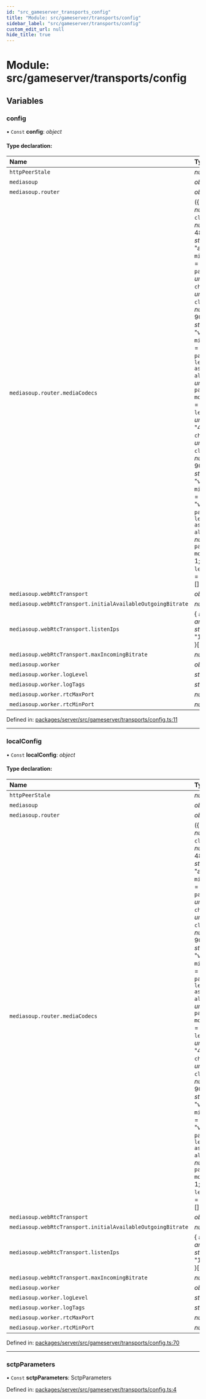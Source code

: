 ```yaml
---
id: "src_gameserver_transports_config"
title: "Module: src/gameserver/transports/config"
sidebar_label: "src/gameserver/transports/config"
custom_edit_url: null
hide_title: true
---
```


# Module: src/gameserver/transports/config

## Variables

### config

• `Const` **config**: *object*

#### Type declaration:

Name | Type |
:------ | :------ |
`httpPeerStale` | *number* |
`mediasoup` | *object* |
`mediasoup.router` | *object* |
`mediasoup.router.mediaCodecs` | ({ `channels`: *number* = 2; `clockRate`: *number* = 48000; `kind`: *string* = "audio"; `mimeType`: *string* = "audio/opus"; `parameters`: *undefined*  } \| { `channels`: *undefined* = 2; `clockRate`: *number* = 90000; `kind`: *string* = "video"; `mimeType`: *string* = "video/VP8"; `parameters`: { `level-asymmetry-allowed`: *undefined* = 1; `packetization-mode`: *undefined* = 1; `profile-level-id`: *undefined* = "4d0032" }  } \| { `channels`: *undefined* = 2; `clockRate`: *number* = 90000; `kind`: *string* = "video"; `mimeType`: *string* = "video/h264"; `parameters`: { `level-asymmetry-allowed`: *number* = 1; `packetization-mode`: *number* = 1; `profile-level-id`: *string* = "4d0032" }  })[] |
`mediasoup.webRtcTransport` | *object* |
`mediasoup.webRtcTransport.initialAvailableOutgoingBitrate` | *number* |
`mediasoup.webRtcTransport.listenIps` | { `announcedIp`: *any* = null; `ip`: *string* = "192.168.0.81" }[] |
`mediasoup.webRtcTransport.maxIncomingBitrate` | *number* |
`mediasoup.worker` | *object* |
`mediasoup.worker.logLevel` | *string* |
`mediasoup.worker.logTags` | *string*[] |
`mediasoup.worker.rtcMaxPort` | *number* |
`mediasoup.worker.rtcMinPort` | *number* |

Defined in: [packages/server/src/gameserver/transports/config.ts:11](https://github.com/xr3ngine/xr3ngine/blob/7650c2bea/packages/server/src/gameserver/transports/config.ts#L11)

___

### localConfig

• `Const` **localConfig**: *object*

#### Type declaration:

Name | Type |
:------ | :------ |
`httpPeerStale` | *number* |
`mediasoup` | *object* |
`mediasoup.router` | *object* |
`mediasoup.router.mediaCodecs` | ({ `channels`: *number* = 2; `clockRate`: *number* = 48000; `kind`: *string* = "audio"; `mimeType`: *string* = "audio/opus"; `parameters`: *undefined*  } \| { `channels`: *undefined* = 2; `clockRate`: *number* = 90000; `kind`: *string* = "video"; `mimeType`: *string* = "video/VP8"; `parameters`: { `level-asymmetry-allowed`: *undefined* = 1; `packetization-mode`: *undefined* = 1; `profile-level-id`: *undefined* = "4d0032" }  } \| { `channels`: *undefined* = 2; `clockRate`: *number* = 90000; `kind`: *string* = "video"; `mimeType`: *string* = "video/h264"; `parameters`: { `level-asymmetry-allowed`: *number* = 1; `packetization-mode`: *number* = 1; `profile-level-id`: *string* = "4d0032" }  })[] |
`mediasoup.webRtcTransport` | *object* |
`mediasoup.webRtcTransport.initialAvailableOutgoingBitrate` | *number* |
`mediasoup.webRtcTransport.listenIps` | { `announcedIp`: *any* = null; `ip`: *string* = "192.168.0.81" }[] |
`mediasoup.webRtcTransport.maxIncomingBitrate` | *number* |
`mediasoup.worker` | *object* |
`mediasoup.worker.logLevel` | *string* |
`mediasoup.worker.logTags` | *string*[] |
`mediasoup.worker.rtcMaxPort` | *number* |
`mediasoup.worker.rtcMinPort` | *number* |

Defined in: [packages/server/src/gameserver/transports/config.ts:70](https://github.com/xr3ngine/xr3ngine/blob/7650c2bea/packages/server/src/gameserver/transports/config.ts#L70)

___

### sctpParameters

• `Const` **sctpParameters**: SctpParameters

Defined in: [packages/server/src/gameserver/transports/config.ts:4](https://github.com/xr3ngine/xr3ngine/blob/7650c2bea/packages/server/src/gameserver/transports/config.ts#L4)
